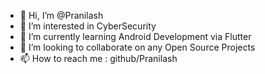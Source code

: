 - 👋 Hi, I’m @Pranilash
- 👀 I’m interested in CyberSecurity
- 🌱 I’m currently learning Android Development via Flutter
- 💞️ I’m looking to collaborate on any Open Source Projects
- 📫 How to reach me : github/Pranilash

<!---
Pranilash/Pranilash is a ✨ special ✨ repository because its `README.md` (this file) appears on your GitHub profile.
You can click the Preview link to take a look at your changes.
--->
